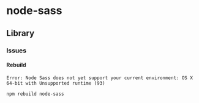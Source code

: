 # node-sass

## Library

### Issues

#### Rebuild

```log
Error: Node Sass does not yet support your current environment: OS X 64-bit with Unsupported runtime (93)
```

```sh
npm rebuild node-sass
```

